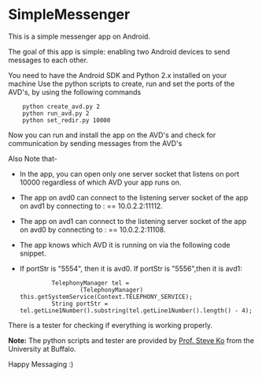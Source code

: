 SimpleMessenger
=====================

This is a simple messenger app on Android.

The goal of this app is simple: enabling two Android devices to send messages to each other.


You need to have the Android SDK and Python 2.x installed on your machine
Use the python scripts to create, run and set the ports of the AVD's, by using the following commands 

        python create_avd.py 2
        python run_avd.py 2
        python set_redir.py 10000
        
Now you can run and install the app on the AVD's and check for communication by sending messages from the AVD's

Also Note that-
        
 * In the app, you can open only one server socket that listens on port 10000 regardless of which AVD your app runs on.
        
 * The app on avd0 can connect to the listening server socket of the app on avd1 by connecting to <ip>:<port> == 10.0.2.2:11112.
        
 * The app on avd1 can connect to the listening server socket of the app on avd0 by connecting to <ip>:<port> == 10.0.2.2:11108.
        
 * The app knows which AVD it is running on via the following code snippet.
         
 * If portStr is "5554", then it is avd0. If portStr is "5556",then it is avd1:
        
                TelephonyManager tel =
                        (TelephonyManager) this.getSystemService(Context.TELEPHONY_SERVICE);
                String portStr = tel.getLine1Number().substring(tel.getLine1Number().length() - 4);

There is a tester for checking if everything is working properly.


**Note:** The python scripts and tester are provided by [Prof. Steve Ko](http://www.cse.buffalo.edu/people/?u=stevko) from the University at Buffalo.

Happy Messaging :)